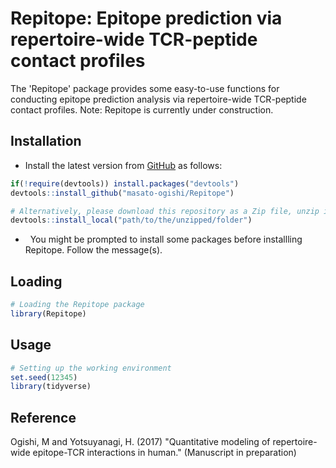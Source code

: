 Repitope: Epitope prediction via repertoire-wide TCR-peptide contact profiles
===============================================

The 'Repitope' package provides some easy-to-use functions for conducting epitope prediction analysis via repertoire-wide TCR-peptide contact profiles.
Note: Repitope is currently under construction.

Installation
------------------------

-   Install the latest version from [GitHub](https://github.com/masato-ogishi/Repitope) as follows:

``` r
if(!require(devtools)) install.packages("devtools")
devtools::install_github("masato-ogishi/Repitope")

# Alternatively, please download this repository as a Zip file, unzip it to the directory you want, and run the following command.
devtools::install_local("path/to/the/unzipped/folder")
```

-   You might be prompted to install some packages before installling Repitope. Follow the message(s).

Loading
------------------

``` r
# Loading the Repitope package
library(Repitope)
```

Usage
-----------------------------------
``` r
# Setting up the working environment
set.seed(12345)
library(tidyverse)
```

Reference
------------------------

Ogishi, M and Yotsuyanagi, H. (2017) "Quantitative modeling of repertoire-wide epitope-TCR interactions in human." (Manuscript in preparation)
